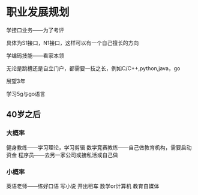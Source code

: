 # 职业发展规划

学接口业务——为了考评

具体为S1接口，N1接口，这样可以有一个自己擅长的方向



学编码技能——看家本领

无论是跳槽还是自立门户，都需要一技之长，例如C/C++,python,java，go



展望3年

学习5g与go语言


## 40岁之后
### 大概率
健身教练——学习理论，学习剪辑
数学竞赛教练——自己做教育机构，需要启动资金
程序员——去另一家公司或接私活或自己做


### 小概率
英语老师——练好口语
写小说
开出租车
数学or计算机 教育自媒体
